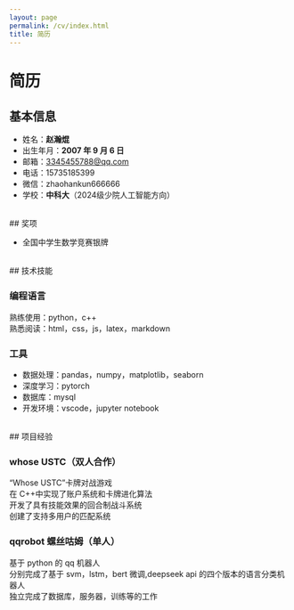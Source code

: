 ```yaml
---
layout: page
permalink: /cv/index.html
title: 简历
---
```


# 简历

## 基本信息

- 姓名：**赵瀚焜**
- 出生年月：**2007 年 9 月 6 日**
- 邮箱：3345455788@qq.com
- 电话：15735185399
- 微信：zhaohankun666666
- 学校：**中科大**（2024级少院人工智能方向）

<br>
## 奖项


  - 全国中学生数学竞赛银牌

<br>
## 技术技能

### 编程语言

熟练使用：python，c++<br>
熟悉阅读：html，css，js，latex，markdown

### 工具

- 数据处理：pandas，numpy，matplotlib，seaborn
- 深度学习：pytorch
- 数据库：mysql
- 开发环境：vscode，jupyter notebook
<br>
## 项目经验

### whose USTC（双人合作）

“Whose USTC”卡牌对战游戏<br>
在 C++中实现了账户系统和卡牌进化算法<br>
开发了具有技能效果的回合制战斗系统<br>
创建了支持多用户的匹配系统

### qqrobot 螺丝咕姆（单人）

基于 python 的 qq 机器人<br>
分别完成了基于 svm，lstm，bert 微调,deepseek api 的四个版本的语言分类机器人<br>
独立完成了数据库，服务器，训练等的工作<br>
